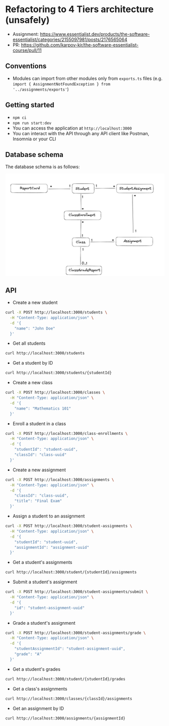 # Refactoring to 4 Tiers architecture (unsafely)

- Assignment: https://www.essentialist.dev/products/the-software-essentialist/categories/2155097981/posts/2176565064
- PR: https://github.com/karpov-kir/the-software-essentialist-course/pull/11

## Conventions

- Modules can import from other modules only from `exports.ts` files (e.g. `import { AssignmentNotFoundException } from '../assignments/exports'`)

## Getting started

- `npm ci`
- `npm run start:dev`
- You can access the application at `http://localhost:3000`
- You can interact with the API through any API client like Postman, Insomnia or your CLI

## Database schema

The database schema is as follows:

![Relational database diagram](dbdiagram.png)

## API

- Create a new student

```bash
curl -X POST http://localhost:3000/students \
  -H "Content-Type: application/json" \
  -d '{
    "name": "John Doe"
  }'
```

- Get all students

```bash
curl http://localhost:3000/students
```

- Get a student by ID

```bash
curl http://localhost:3000/students/{studentId}
```

- Create a new class

```bash
curl -X POST http://localhost:3000/classes \
  -H "Content-Type: application/json" \
  -d '{
    "name": "Mathematics 101"
  }'
```

- Enroll a student in a class

```bash
curl -X POST http://localhost:3000/class-enrollments \
  -H "Content-Type: application/json" \
  -d '{
    "studentId": "student-uuid",
    "classId": "class-uuid"
  }'
```

- Create a new assignment

```bash
curl -X POST http://localhost:3000/assignments \
  -H "Content-Type: application/json" \
  -d '{
    "classId": "class-uuid",
    "title": "Final Exam"
  }'
```

- Assign a student to an assignment

```bash
curl -X POST http://localhost:3000/student-assignments \
  -H "Content-Type: application/json" \
  -d '{
    "studentId": "student-uuid",
    "assignmentId": "assignment-uuid"
  }'
```

- Get a student's assignments

```bash
curl http://localhost:3000/student/{studentId}/assignments
```

- Submit a student's assignment

```bash
curl -X POST http://localhost:3000/student-assignments/submit \
  -H "Content-Type: application/json" \
  -d '{
    "id": "student-assignment-uuid"
  }'
```

- Grade a student's assignment

```bash
curl -X POST http://localhost:3000/student-assignments/grade \
  -H "Content-Type: application/json" \
  -d '{
    "studentAssignmentId": "student-assignment-uuid",
    "grade": "A"
  }'
```

- Get a student's grades

```bash
curl http://localhost:3000/student/{studentId}/grades
```

- Get a class's assignments

```bash
curl http://localhost:3000/classes/{classId}/assignments
```

- Get an assignment by ID

```bash
curl http://localhost:3000/assignments/{assignmentId}
```
